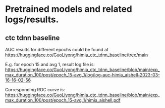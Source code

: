 # Pretrained models and related logs/results.

## ctc tdnn baseline

AUC results for different epochs could be found at <https://huggingface.co/GuoLiyong/himia_ctc_tdnn_baseline/tree/main>

E.g. for epoch 15 and avg 1, result log file is: <https://huggingface.co/GuoLiyong/himia_ctc_tdnn_baseline/blob/main/exp_max_duration_100/post/epoch_15-avg_1/log/log-auc-himia_aishell-2023-03-16-16-02-56>

Corresponding ROC curve is: <https://huggingface.co/GuoLiyong/himia_ctc_tdnn_baseline/blob/main/exp_max_duration_100/post/epoch_15-avg_1/himia_aishell.pdf>


